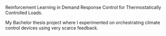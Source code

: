 Reinforcement Learning in Demand Response Control for Thermostatically Controlled Loads. 

My Bachelor thesis project where I experimented on orchestrating climate control devices using very scarce feedback. 
